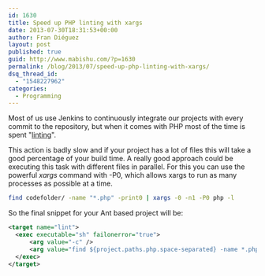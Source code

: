 ```yaml
---
id: 1630
title: Speed up PHP linting with xargs
date: 2013-07-30T18:31:53+00:00
author: Fran Diéguez
layout: post
published: true
guid: http://www.mabishu.com/?p=1630
permalink: /blog/2013/07/speed-up-php-linting-with-xargs/
dsq_thread_id:
  - "1548227962"
categories:
  - Programming
---
```

Most of us use Jenkins to continuously integrate our projects with every commit to the repository, but when it comes with PHP most of the time is spent "<a title="Linting software" href="http://en.wikipedia.org/wiki/Lint_(software)">linting</a>".

This action is badly slow and if your project has a lot of files this will take a good percentage of your build time. A really good approach could be executing this task with different files in parallel. For this you can use the powerful <em>xargs</em> command with -P0, which allows xargs to run as many processes as possible at a time.

```bash
find codefolder/ -name "*.php" -print0 | xargs -0 -n1 -P0 php -l
```

So the final snippet for your Ant based project will be:

```xml
<target name="lint">
  <exec executable="sh" failonerror="true">
      <arg value="-c" />
      <arg value="find ${project.paths.php.space-separated} -name *.php -print0 | xargs -0 -n1 -P0 php -l"/>
  </exec>
</target>
```
